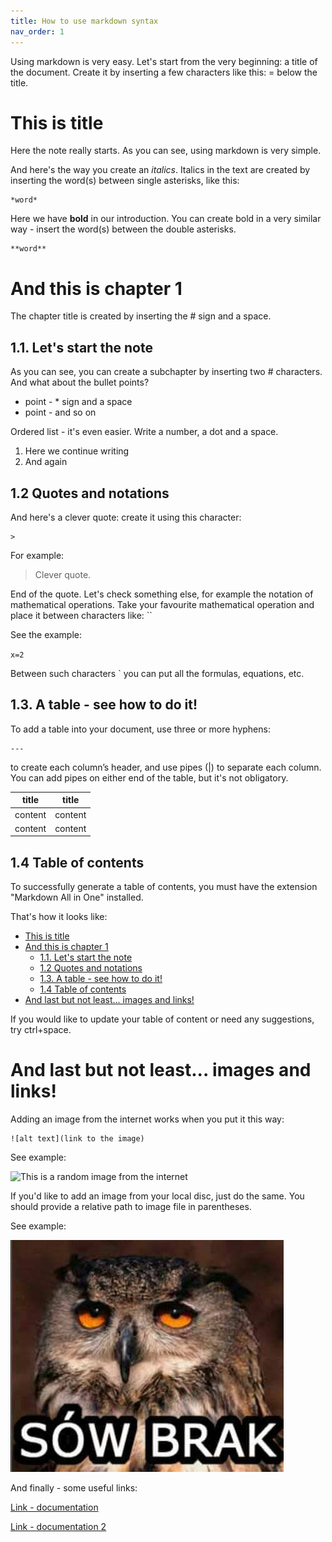 ```yaml
---
title: How to use markdown syntax
nav_order: 1
---
```

Using markdown is very easy. Let's start from the very beginning: a title of the document. Create it by inserting a few characters like this: =
below the title.

This is title
=============
Here the note really starts. As you can see, using markdown is very simple. 

And here's the way you create an *italics*.
Italics in the text are created by inserting the word(s) between single asterisks, like this: 
```
*word*
```

Here we have **bold** in our introduction.
You can create bold in a very similar way - insert the word(s) between the double asterisks.
```
**word**
```

# And this is chapter 1 

The chapter title is created by inserting the # sign and a space.

## 1.1. Let's start the note

As you can see, you can create a subchapter by inserting two # characters. And what about the bullet points?

* point - * sign and a space
* point - and so on

Ordered list - it's even easier. Write a number, a dot and a space.

1. Here we continue writing
2. And again

## 1.2 Quotes and notations 

And here's a clever quote: create it using this character: 
```
>
```
For example:

> Clever quote.  

End of the quote. Let's check something else, for example the notation of mathematical operations. Take your favourite mathematical operation and place it between characters like: ``

See the example:

`x=2`

Between such characters ` you can put all the formulas, equations, etc.

## 1.3. A table - see how to do it!

To add a table into your document, use three or more hyphens: 
```
--- 
```
to create each column’s header, and use pipes (|) to separate each column. You can add pipes on either end of the table, but it's not obligatory. 


| title   | title   |
|---------|---------|
| content | content |
| content | content |


## 1.4 Table of contents

To successfully generate a table of contents, you must have the extension "Markdown All in One" installed.

That's how it looks like:

- [This is title](#this-is-title)
- [And this is chapter 1](#and-this-is-chapter-1)
  - [1.1. Let's start the note](#11-lets-start-the-note)
  - [1.2 Quotes and notations](#12-quotes-and-notations)
  - [1.3. A table - see how to do it!](#13-a-table---see-how-to-do-it)
  - [1.4 Table of contents](#14-table-of-contents)
- [And last but not least... images and links!](#and-last-but-not-least-images-and-links)

If you would like to update your table of content or need any suggestions, try ctrl+space.

# And last but not least... images and links!

Adding an image from the internet works when you put it this way: 

```
![alt text](link to the image)
```
See example:

![This is a random image from the internet](https://4rooms.com.pl/userdata/public/gfx/1279cded36c5a39ffac5a8b86ffa654c.jpg)

If you'd like to add an image from your local disc, just do the same. You should provide a relative path to image file in parentheses.

See example:

![And this is an image from my computer](sowbrak.jpg)

And finally - some useful links:

[Link - documentation](https://daringfireball.net/projects/markdown/)

[Link - documentation 2](https://www.markdownguide.org/extended-syntax/)


